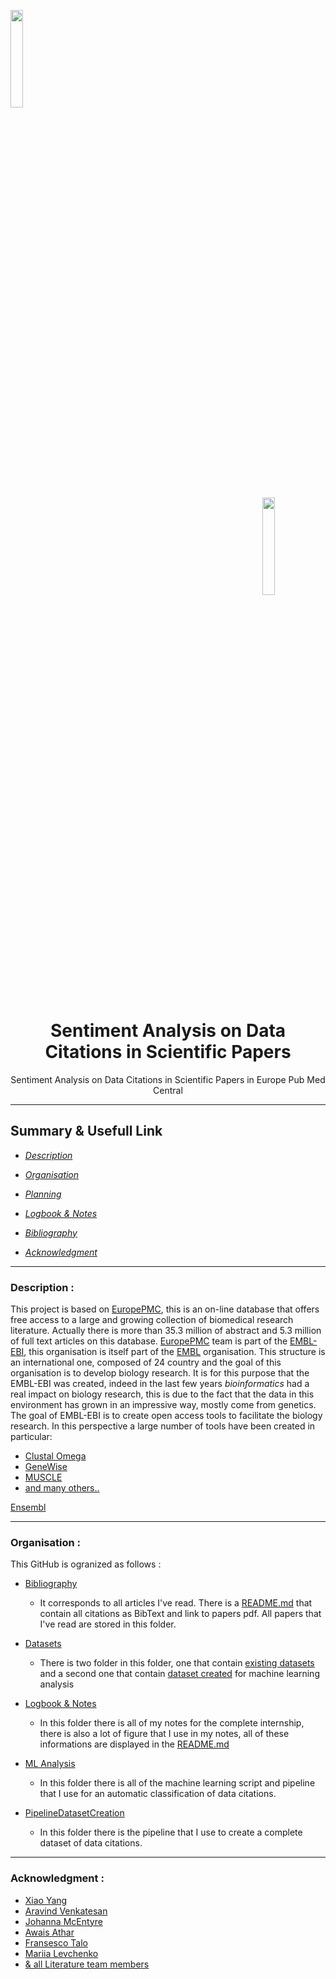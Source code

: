 <a name="top"></a>
<div class="row">
  <div class="column">
    <img align="left" width="20%" height="20%" src="https://github.com/0AlphaZero0/Sentiment-Analysis-EuropePMC/blob/master/Logbook%20%26%20Notes/EMBL-EBI-logo.png">
  </div>
  <div class="column">
    <img align="right" width="20%" height="20%" src="https://github.com/0AlphaZero0/Sentiment-Analysis-EuropePMC/blob/master/Logbook%20%26%20Notes/europepmc.png">
  </div>
</div>
&nbsp;  &nbsp;  &nbsp;  
<h1 align="center">Sentiment Analysis on Data Citations in Scientific Papers</h1>
<p align="center">Sentiment Analysis on Data Citations in Scientific Papers in Europe Pub Med Central</p>

______________________________________________________________________

## Summary & Usefull Link

- *[Description](#Descrition)*

- *[Organisation](#Organisation)*

- *[Planning](https://github.com/0AlphaZero0/Sentiment-Analysis-EuropePMC/projects/1)*

- *[Logbook & Notes](https://github.com/0AlphaZero0/Sentiment-Analysis-EuropePMC/blob/master/Logbook%20%26%20Notes/README.md)*

- *[Bibliography](https://github.com/0AlphaZero0/Sentiment-Analysis-EuropePMC/blob/master/Bibliography/README.md)*

- *[Acknowledgment](#Acknowledgment)*

______________________________________________________________________

<a name="Description"></a>
### Description :

This project is based on [EuropePMC](http://europepmc.org/), this is an on-line database that offers free access to a large and growing collection of biomedical research literature. Actually there is more than 35.3 million of abstract and 5.3 million of full text articles on this database. [EuropePMC](http://europepmc.org/) team is part of the [EMBL-EBI](https://www.ebi.ac.uk/), this organisation is itself part of the [EMBL](https://www.embl.org/) organisation. This structure is an international one, composed of 24 country and the goal of this organisation is to develop biology research. It is for this purpose that the EMBL-EBI was created, indeed in the last few years *bioinformatics* had a real impact on biology research, this is due to the fact that the data in this environment has grown in an impressive way, mostly come from genetics. The goal of EMBL-EBI is to create open access tools to facilitate the biology research. 
In this perspective a large number of tools have been created in particular:
- [Clustal Omega](http://www.ebi.ac.uk/Tools/msa/clustalo/)
- [GeneWise](http://www.ebi.ac.uk/Tools/psa/genewise)
- [MUSCLE](http://www.ebi.ac.uk/Tools/msa/muscle/)
- [and many others..](https://www.ebi.ac.uk/services/all)


[Ensembl](http://www.ensembl.org/)
______________________________________________________________________

<a name="Organisation"></a>
### Organisation :

This GitHub is ogranized as follows : 

- [Bibliography](https://github.com/0AlphaZero0/Sentiment-Analysis-Data-Citation-EuropePMC/tree/master/Bibliography) 
  * It corresponds to all articles I've read. There is a [README.md](https://github.com/0AlphaZero0/Sentiment-Analysis-Data-Citation-EuropePMC/blob/master/Bibliography/README.md) that contain all citations as BibText and link to papers pdf. All papers that I've read are stored in this folder.
  
- [Datasets](https://github.com/0AlphaZero0/Sentiment-Analysis-Data-Citation-EuropePMC/tree/master/Datasets)
  * There is two folder in this folder, one that contain [existing datasets](https://github.com/0AlphaZero0/Sentiment-Analysis-Data-Citation-EuropePMC/tree/master/Datasets/Existing-Dataset) and a second one that contain [dataset created](https://github.com/0AlphaZero0/Sentiment-Analysis-Data-Citation-EuropePMC/tree/master/Datasets/Dataset-created) for machine learning analysis 

- [Logbook & Notes](https://github.com/0AlphaZero0/Sentiment-Analysis-Data-Citation-EuropePMC/tree/master/Logbook%20%26%20Notes)
  * In this folder there is all of my notes for the complete internship, there is also a lot of figure that I use in my notes, all of these informations are displayed in the [README.md](https://github.com/0AlphaZero0/Sentiment-Analysis-Data-Citation-EuropePMC/blob/master/Logbook%20%26%20Notes/README.md)

- [ML Analysis](https://github.com/0AlphaZero0/Sentiment-Analysis-Data-Citation-EuropePMC/tree/master/MLAnalysis)
  * In this folder there is all of the machine learning script and pipeline that I use for an automatic classification of data citations.
  
- [PipelineDatasetCreation](https://github.com/0AlphaZero0/Sentiment-Analysis-Data-Citation-EuropePMC/tree/master/PipelineDatasetCreation)
  * In this folder there is the pipeline that I use to create a complete dataset of data citations.

______________________________________________________________________

<a name="Acknowledgment"></a>
### Acknowledgment :

- [Xiao Yang](https://www.ebi.ac.uk/about/people/xiao-yang)
- [Aravind Venkatesan](https://www.ebi.ac.uk/about/people/aravind-venkatesan)
- [Johanna McEntyre](https://www.ebi.ac.uk/about/people/johanna-mcentyre)
- [Awais Athar](https://www.ebi.ac.uk/about/people/awais-athar)
- [Fransesco Talo](https://www.ebi.ac.uk/about/people/francesco-talo)
- [Mariia Levchenko](https://www.ebi.ac.uk/about/people/mariia-levchenko)
- [& all Literature team members](https://www.ebi.ac.uk/about/people/johanna-mcentyre)
